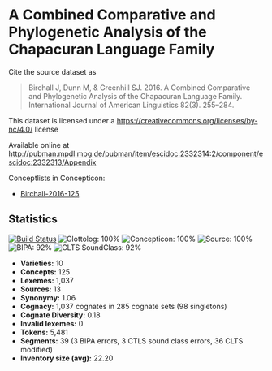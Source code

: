 # A Combined Comparative and Phylogenetic Analysis of the Chapacuran Language Family

Cite the source dataset as

> Birchall J, Dunn M, & Greenhill SJ. 2016. A Combined Comparative and Phylogenetic Analysis of the Chapacuran Language Family. International Journal of American Linguistics 82(3). 255–284.

This dataset is licensed under a https://creativecommons.org/licenses/by-nc/4.0/ license

Available online at http://pubman.mpdl.mpg.de/pubman/item/escidoc:2332314:2/component/escidoc:2332313/Appendix

Conceptlists in Concepticon:
- [Birchall-2016-125](http://concepticon.clld.org/contributions/Birchall-2016-125)

## Statistics


[![Build Status](https://travis-ci.org/None.svg?branch=master)](https://travis-ci.org/None)
![Glottolog: 100%](https://img.shields.io/badge/Glottolog-100%25-brightgreen.svg "Glottolog: 100%")
![Concepticon: 100%](https://img.shields.io/badge/Concepticon-100%25-brightgreen.svg "Concepticon: 100%")
![Source: 100%](https://img.shields.io/badge/Source-100%25-brightgreen.svg "Source: 100%")
![BIPA: 92%](https://img.shields.io/badge/BIPA-92%25-green.svg "BIPA: 92%")
![CLTS SoundClass: 92%](https://img.shields.io/badge/CLTS%20SoundClass-92%25-green.svg "CLTS SoundClass: 92%")

- **Varieties:** 10
- **Concepts:** 125
- **Lexemes:** 1,037
- **Sources:** 13
- **Synonymy:** 1.06
- **Cognacy:** 1,037 cognates in 285 cognate sets (98 singletons)
- **Cognate Diversity:** 0.18
- **Invalid lexemes:** 0
- **Tokens:** 5,481
- **Segments:** 39 (3 BIPA errors, 3 CTLS sound class errors, 36 CLTS modified)
- **Inventory size (avg):** 22.20